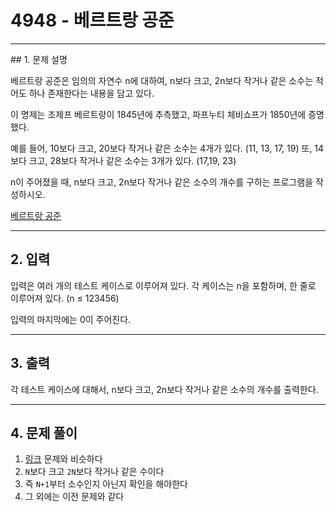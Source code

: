 # 4948 -  베르트랑 공준

<hr/>
## 1. 문제 설명

베르트랑 공준은 임의의 자연수 n에 대하여, n보다 크고, 2n보다 작거나 같은 소수는 적어도 하나 존재한다는 내용을 담고 있다.

이 명제는 조제프 베르트랑이 1845년에 추측했고, 파프누티 체비쇼프가 1850년에 증명했다.

예를 들어, 10보다 크고, 20보다 작거나 같은 소수는 4개가 있다. (11, 13, 17, 19) 또, 14보다 크고, 28보다 작거나 같은 소수는 3개가 있다. (17,19, 23)

n이 주어졌을 때, n보다 크고, 2n보다 작거나 같은 소수의 개수를 구하는 프로그램을 작성하시오. 

[베르트랑 공준](<https://www.acmicpc.net/problem/4948>)

------

## 2. 입력

입력은 여러 개의 테스트 케이스로 이루어져 있다. 각 케이스는 n을 포함하며, 한 줄로 이루어져 있다. (n ≤ 123456)

입력의 마지막에는 0이 주어진다.

------

## 3. 출력

각 테스트 케이스에 대해서, n보다 크고, 2n보다 작거나 같은 소수의 개수를 출력한다.

------

## 4. 문제 풀이

1. [링크](<https://www.acmicpc.net/problem/2581>) 문제와 비슷하다
2. `N`보다 크고 `2N`보다 작거나 같은 수이다
3. 즉 `N+1`부터 소수인지 아닌지 확인을 해야한다
4. 그 외에는 이전 문제와 같다